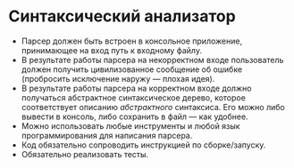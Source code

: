 # Синтаксический анализатор

* Парсер должен быть встроен в консольное приложение, принимающее на вход путь к входному файлу.
* В результате работы парсера на некорректном входе пользователь должен получить цивилизованное сообщение об ошибке (пробросить исключение наружу — плохая идея).
* В результате работы парсера на корректном входе должно получаться абстрактное синтаксическое дерево, которое соответствует описанию *абстрактного* синтаксиса. Его можно либо вывести в консоль, либо сохранить в файл — как удобнее.
* Можно использовать любые инструменты и любой язык программирования для написания парсера.
* Код обязательно сопроводить инструкцией по сборке/запуску.
* Обязательно реализовать тесты.